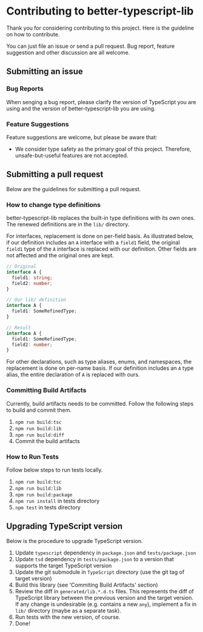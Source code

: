 # Contributing to better-typescript-lib

Thank you for considering contributing to this project. Here is the guideline on how to contribute.

You can just file an issue or send a pull request. Bug report, feature suggestion and other discussion are all welcome.

## Submitting an issue

### Bug Reports

When senging a bug report, please clarify the version of TypeScript you are using and the version of better-typescript-lib you are using.

### Feature Suggestions

Feature suggestions are welcome, but please be aware that:

- We consider type safety as the primary goal of this project. Therefore, unsafe-but-useful features are not accepted.

## Submitting a pull request

Below are the guidelines for submitting a pull request.

### How to change type definitions

better-typescript-lib replaces the built-in type definitions with its own ones. The renewed definitions are in the `lib/` directory.

For interfaces, replacement is done on per-field basis. As illustrated below, if our definition includes an `A` interface with a `field1` field, the original `field1` type of the `A` interface is replaced with our definition. Other fields are not affected and the original ones are kept.

```ts
// Original
interface A {
  field1: string;
  field2: number;
}

// Our lib/ definition
interface A {
  field1: SomeRefinedType;
}

// Result
interface A {
  field1: SomeRefinedType;
  field2: number;
}
```

For other declarations, such as type aliases, enums, and namespaces, the replacement is done on per-name basis. If our definition includes an `A` type alias, the entire declaration of `A` is replaced with ours.

### Committing Build Artifacts

Currently, build artifacts needs to be committed. Follow the following steps to build and commit them.

1. `npm run build:tsc`
2. `npm run build:lib`
3. `npm run build:diff`
4. Commit the build artifacts

### How to Run Tests

Follow below steps to run tests locally.

1. `npm run build:tsc`
2. `npm run build:lib`
3. `npm run build:package`
4. `npm run install` in tests directory
5. `npm test` in tests directory

## Upgrading TypeScript version

Below is the procedure to upgrade TypeScript version.

1. Update `typescript` dependency in `package.json` and `tests/package.json`
2. Update `tsd` dependency in `tests/package.json` to a version that supports the target TypeScript version
3. Update the git submodule in `TypeScript` directory (use the git tag of target version)
4. Build this library (see 'Commiting Build Artifacts' section)
5. Review the diff in `generated/lib.*.d.ts` files. This represents the diff of TypeScript library between the previous version and the target version. If any change is undesirable (e.g. contains a new `any`), implement a fix in `lib/` directory (maybe as a separate task).
6. Run tests with the new version, of course.
7. Done!
